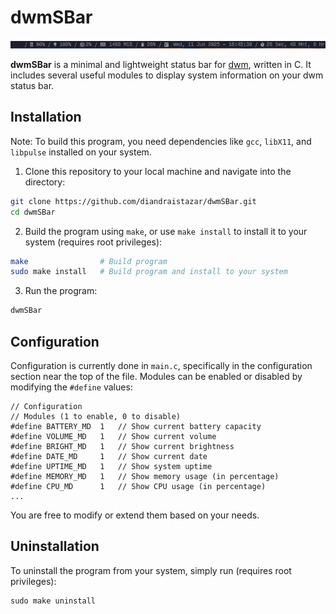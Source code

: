 # dwmSBar

![banner-github](https://github.com/diandraistazar/dwmSBar/blob/master/preview.png)

**dwmSBar** is a minimal and lightweight status bar for [dwm](https://dwm.suckless.org/), written in C. It includes several useful modules to display system information on your dwm status bar.  

## Installation
Note: To build this program, you need dependencies like ```gcc```, ```libX11```, and ```libpulse``` installed on your system.
1. Clone this repository to your local machine and navigate into the directory:
```bash
git clone https://github.com/diandraistazar/dwmSBar.git
cd dwmSBar
```
2. Build the program using ```make```, or use ```make install``` to install it to your system (requires root privileges):
```bash
make                # Build program
sudo make install   # Build program and install to your system
```
3. Run the program:
```bash
dwmSBar
```

## Configuration
Configuration is currently done in ```main.c```, specifically in the configuration section near the top of the file. Modules can be enabled or disabled by modifying the ```#define``` values:
```
// Configuration
// Modules (1 to enable, 0 to disable)
#define BATTERY_MD  1   // Show current battery capacity
#define VOLUME_MD   1   // Show current volume
#define BRIGHT_MD   1   // Show current brightness
#define DATE_MD     1   // Show current date
#define UPTIME_MD   1   // Show system uptime
#define MEMORY_MD   1   // Show memory usage (in percentage)
#define CPU_MD      1   // Show CPU usage (in percentage)
...
```
You are free to modify or extend them based on your needs.

## Uninstallation
To uninstall the program from your system, simply run (requires root privileges):
```
sudo make uninstall
```
